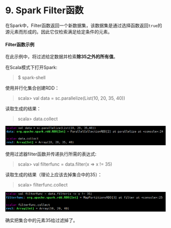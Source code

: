 # 9. Spark Filter函数

在Spark中，Filter函数返回一个新数据集，该数据集是通过选择函数返回`true`的源元素而形成的。因此它仅检索满足给定条件的元素。

#### Filter函数示例

在此示例中，将过滤给定数据并检索**除35之外的所有值**。

在Scala模式下打开Spark:

> $ spark-shell

使用并行化集合创建RDD：

> scala> val data = sc.parallelize(List(10, 20, 35, 40))

读取生成的结果：

> scala> data.collect

![image-20200612092833226](https://raw.githubusercontent.com/MachineGunLin/markdown_pics/master/img/20200612092833226.png)

使用过滤器filter函数并传递执行所需的表达式:

> scala> val filterfunc = data.filter(x => x != 35)

读取生成的结果（理论上应该去掉集合中的35）：

> scala> filterfunc.collect

![image-20200612093031124](https://raw.githubusercontent.com/MachineGunLin/markdown_pics/master/img/20200612093031124.png)

确实把集合中的元素35给过滤掉了。